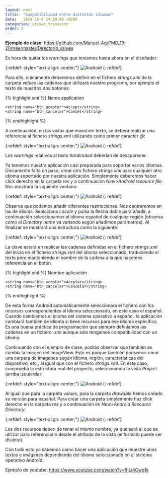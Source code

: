 ```yaml
---
layout: post
title:  "Compatibilidad entre distintos idiomas"
date:   2019-10-9 14:30:00 +0200
categories: primer_trimestre
order: 2
---
```


**Ejemplo de clase**: <https://github.com/Manuel-Ag/PMD_19-20/tree/master/Directorio_values>

Es hora de quitar los *warnings* que teníamos hasta ahora en el diseñador: 

{:refdef: style="text-align: center;"}
![Android](/blog_PMD/assets/multi_lenguaje/warnings.jpg)
{: refdef}

Para ello, únicamente deberemos definir en el fichero *strings.xml* de la carpeta *values* las cadenas que utilizará nuestro programa, por ejemplo el texto de nuestros dos botones:

{% highlight xml %}
<resources>
    <string name="app_name">Name application</string>

    <string name="btn_aceptar">Accept</string>
    <string name="btn_cancelar">Cancel</string>
</resources>
{% endhighlight %}

A continuación, en las vistas que muestren texto, se deberá realizar una referencia al fichero *strings.xml* utilizando como primer caracter *@*:

{:refdef: style="text-align: center;"}
![Android](/blog_PMD/assets/multi_lenguaje/captura1.jpg)
{: refdef}

Los *warnings* relativos al texto *hardcoded* deberían de desaparecer. 

Ya tenemos nuestra aplicación casi preparada para soportar varios idiomas. Únicamente falta un paso; crear otro fichero *strings.xml* para cualquier otro idioma soportado por nuestra aplicación. Simplemente deberemos hacer click derecho en la carpeta *res* y a continuación *New>Android resource file*. Nos mostrará la siguiente ventana:

{:refdef: style="text-align: center;"}
![Android](/blog_PMD/assets/multi_lenguaje/Captura2.jpg)
{: refdef}

Observa que podemos añadir diferentes restricciones. Nos centraremos en las de idioma. Selecciona *Locale* y pulsa la flecha doble para añadir, a continuación seleccionamos el idioma español de cualquier región (observa como el *Directory name* va variando según añadimos parámetros). Al finalizar se mostrará una estructura como la siguiente:

{:refdef: style="text-align: center;"}
![Android](/blog_PMD/assets/multi_lenguaje/captura3.jpg)
{: refdef}

La clave estará en replicar las cadenas definidas en el fichero *strings.xml* del inicio en el fichero *strings.xml* del idioma seleccionado, traduciendo el texto pero manteniendo el nombre de la cadena a la que hacemos referencia en el botón. 

{% highlight xml %}
<resources>
    <string name="app_name">Nombre aplicación</string>

    <string name="btn_aceptar">Aceptar</string>
    <string name="btn_cancelar">Cancelar</string>
</resources>
{% endhighlight %}

De esta forma Android automáticamente seleccionará el fichero con los recursos correspondientes al idioma seleccionado, en este caso el español. Cuando cambiemos el idioma del sistema operativo a español, la aplicación cambiará también de idioma si tiene recursos para ese idioma específico. Es una buena práctica de programación que siempre definiamos las cadenas en un fichero *.xml* aunque solo tengamos compatibilidad con un idioma.


Continuando con el ejemplo de clase, podrás observar que también se cambia la imagen del ImageView. Esto es porque también podremos crear una carpeta de imágenes según idioma, región, características del dispositivo, etc., al igual que con el fichero *strings.xml*. En este caso, comprueba la estructura real del proyecto, seleccionando la vista *Project* (arriba izquierda):

{:refdef: style="text-align: center;"}
![Android](/blog_PMD/assets/multi_lenguaje/captura4.jpg)
{: refdef}

Al igual que para la carpeta *values*, para la carpeta *drawable* hemos creado su versión para español. Para crear una carpeta simplemente haz click derecho en la carpeta *res* y a continuación en *New>Android Resource Directory*:

{:refdef: style="text-align: center;"}
![Android](/blog_PMD/assets/multi_lenguaje/captura5.jpg)
{: refdef}

Los dos recursos deben de tener el mismo nombre, ya que será el que se utilizar para referenciarlo desde el atributo de la vista (el formato puede ser distinto). 

Con todo esto ya sabemos como hacer una aplicación que muestre unos textos e imágenes dependiendo del idioma seleccionado en el sistema operativo Android.

Ejemplo de youtube: <https://www.youtube.com/watch?v=ffjLi4Cwg1k>

